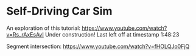 # Self-Driving Car Sim

An exploration of this tutorial:
https://www.youtube.com/watch?v=Rs_rAxEsAvI
Under construction! Last left off at timestamp 1:48:23

Segment intersection:
https://www.youtube.com/watch?v=fHOLQJo0FjQ
